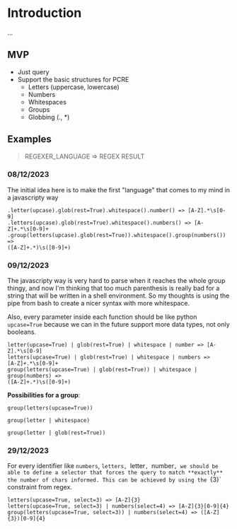 # Introduction

...

## MVP

- Just query
- Support the basic structures for PCRE
    - Letters (uppercase, lowercase)
    - Numbers
    - Whitespaces
    - Groups
    - Globbing (., *)

## Examples

> REGEXER_LANGUAGE => REGEX RESULT

### 08/12/2023

The initial idea here is to make the first "language" that comes to my mind in a
javascripty way

```
.letter(upcase).glob(rest=True).whitespace().number() => [A-Z].*\s[0-9]
.letters(upcase).glob(rest=True).whitespace().numbers() => [A-Z]+.*\s[0-9]+
.group(letters(upcase).glob(rest=True)).whitespace().group(numbers()) =>
([A-Z]+.*)\s([0-9]+)
```

### 09/12/2023

The javascripty way is very hard to parse when it reaches the whole group
thingy, and now I'm thinking that too much parenthesis is really bad for a
string that will be written in a shell environment. So my thoughts is using the
pipe from bash to create a nicer syntax with more whitespace.

Also, every parameter inside each function should be like python `upcase=True`
because we can in the future support more data types, not only booleans.

```
letter(upcase=True) | glob(rest=True) | whitespace | number => [A-Z].*\s[0-9]
letters(upcase=True) | glob(rest=True) | whitespace | numbers =>
[A-Z]+.*\s[0-9]+ 
group(letters(upcase=True) | glob(rest=True)) | whitespace | group(numbers) =>
([A-Z]+.*)\s([0-9]+) 
```

**Possibilities for a group**:

```
group(letters(upcase=True))
```

```
group(letter | whitespace)
```

```
group(letter | glob(rest=True))
```

### 29/12/2023

For every identifier like `numbers`, `letters, `letter`, `number`, we should be
able to define a selector that forces the query to match **exactly** the number
of chars informed. This can be achieved by using the `{3}` constraint from
regex.

```
letters(upcase=True, select=3) => [A-Z]{3}
letters(upcase=True, select=3) | numbers(select=4) => [A-Z]{3}[0-9]{4}
group(letters(upcase=True, select=3)) | numbers(select=4) => ([A-Z]{3})[0-9]{4}
```
